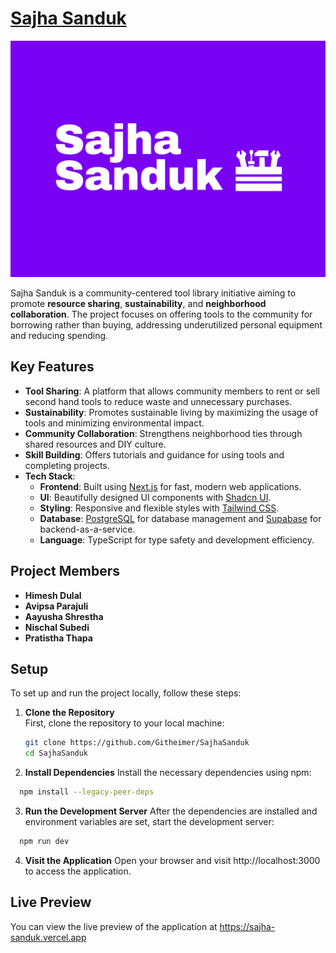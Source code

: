 # [Sajha Sanduk]( https://sajha-sanduk.vercel.app)

![Sajha Sanduk Logo](public/logo.png) 

Sajha Sanduk is a community-centered tool library initiative aiming to promote **resource sharing**, **sustainability**, and **neighborhood collaboration**. The project focuses on offering tools to the community for borrowing rather than buying, addressing underutilized personal equipment and reducing spending.

## Key Features

- **Tool Sharing**: A platform that allows community members to rent or sell second hand tools to reduce waste and unnecessary purchases.
- **Sustainability**: Promotes sustainable living by maximizing the usage of tools and minimizing environmental impact.
- **Community Collaboration**: Strengthens neighborhood ties through shared resources and DIY culture.
- **Skill Building**: Offers tutorials and guidance for using tools and completing projects.
- **Tech Stack**:
  - **Frontend**: Built using [Next.js](https://nextjs.org/) for fast, modern web applications.
  - **UI**: Beautifully designed UI components with [Shadcn UI](https://github.com/shadcn/ui).
  - **Styling**: Responsive and flexible styles with [Tailwind CSS](https://tailwindcss.com).
  - **Database**: [PostgreSQL](https://www.postgresql.org) for database management and [Supabase](https://supabase.io) for backend-as-a-service.
  - **Language**: TypeScript for type safety and development efficiency.

## Project Members

- **Himesh Dulal** 
- **Avipsa Parajuli** 
- **Aayusha Shrestha** 
- **Nischal Subedi** 
- **Pratistha Thapa** 

## Setup

To set up and run the project locally, follow these steps:

1. **Clone the Repository**  
   First, clone the repository to your local machine:
   ```bash
   git clone https://github.com/Githeimer/SajhaSanduk
   cd SajhaSanduk
   ```
2. **Install Dependencies**
   Install the necessary dependencies using npm:

```bash
  npm install --legacy-peer-deps
```

3. **Run the Development Server**
   After the dependencies are installed and environment variables are set, start the development server:

```bash
  npm run dev
```

4. **Visit the Application**
   Open your browser and visit http://localhost:3000 to access the application.

## Live Preview
You can view the live preview of the application at https://sajha-sanduk.vercel.app